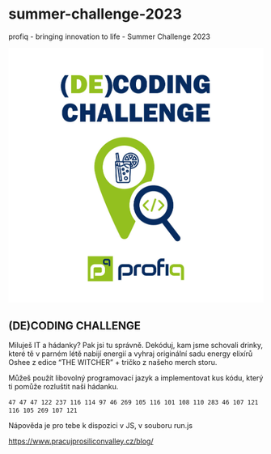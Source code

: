 # summer-challenge-2023
profiq - bringing innovation to life - Summer Challenge 2023

![Coding challenge](image.png)
## (DE)CODING CHALLENGE

Miluješ IT a hádanky? Pak jsi tu správně. 
Dekóduj, kam jsme schovali drinky, které tě v parném létě nabijí energií a vyhraj originální sadu energy elixírů Oshee z edice “THE WITCHER” + tričko z našeho merch storu.

Můžeš použít libovolný programovací jazyk a implementovat kus kódu, který ti pomůže rozluštit naši hádanku.

```
47 47 47 122 237 116 114 97 46 269 105 116 101 108 110 283 46 107 121 116 105 269 107 121
```

Nápověda je pro tebe k dispozici v JS, v souboru run.js

https://www.pracujprosiliconvalley.cz/blog/
